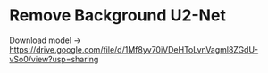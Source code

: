 # Remove Background U2-Net
 
Download model -> https://drive.google.com/file/d/1Mf8yv70iVDeHToLvnVagml8ZGdU-vSo0/view?usp=sharing
